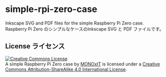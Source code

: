 # simple-rpi-zero-case
Inkscape SVG and PDF files for the simple Raspberry Pi Zero case.  
Raspberry Pi Zero のシンプルなケースのInkscape SVG と PDF ファイルです。

## License ライセンス
<a rel="license" href="http://creativecommons.org/licenses/by-sa/4.0/"><img alt="Creative Commons License" style="border-width:0" src="https://i.creativecommons.org/l/by-sa/4.0/88x31.png" /></a><br /><span xmlns:dct="http://purl.org/dc/terms/" property="dct:title">A simple Raspberry Pi Zero case</span> by <a xmlns:cc="http://creativecommons.org/ns#" href="http://www.monoxit.com/" property="cc:attributionName" rel="cc:attributionURL">MONOxIT</a> is licensed under a <a rel="license" href="http://creativecommons.org/licenses/by-sa/4.0/">Creative Commons Attribution-ShareAlike 4.0 International License</a>.
